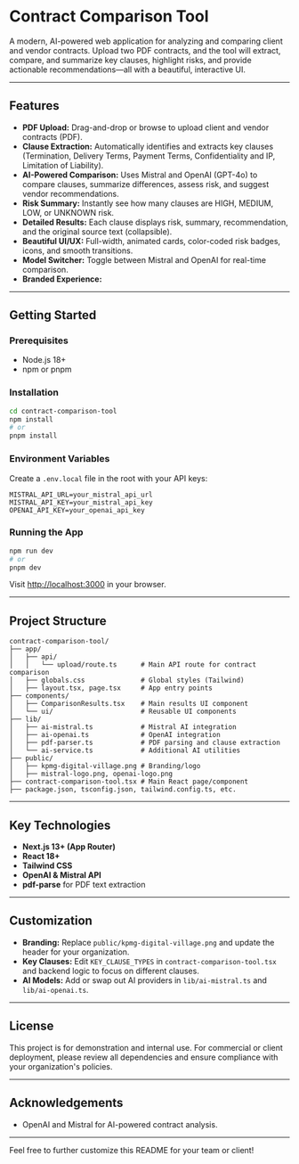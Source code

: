 # Contract Comparison Tool

A modern, AI-powered web application for analyzing and comparing client and vendor contracts. Upload two PDF contracts, and the tool will extract, compare, and summarize key clauses, highlight risks, and provide actionable recommendations—all with a beautiful, interactive UI.

<!--
![KPMG Digital Village Logo](public/kpmg-digital-village.png)
-->

---

## Features

- **PDF Upload:** Drag-and-drop or browse to upload client and vendor contracts (PDF).
- **Clause Extraction:** Automatically identifies and extracts key clauses (Termination, Delivery Terms, Payment Terms, Confidentiality and IP, Limitation of Liability).
- **AI-Powered Comparison:** Uses Mistral and OpenAI (GPT-4o) to compare clauses, summarize differences, assess risk, and suggest vendor recommendations.
- **Risk Summary:** Instantly see how many clauses are HIGH, MEDIUM, LOW, or UNKNOWN risk.
- **Detailed Results:** Each clause displays risk, summary, recommendation, and the original source text (collapsible).
- **Beautiful UI/UX:** Full-width, animated cards, color-coded risk badges, icons, and smooth transitions.
- **Model Switcher:** Toggle between Mistral and OpenAI for real-time comparison.
- **Branded Experience:** <!-- Includes KPMG Digital Village branding and a polished, client-ready interface. -->

---

## Getting Started

### Prerequisites

- Node.js 18+
- npm or pnpm

### Installation

```bash
cd contract-comparison-tool
npm install
# or
pnpm install
```

### Environment Variables

Create a `.env.local` file in the root with your API keys:

```
MISTRAL_API_URL=your_mistral_api_url
MISTRAL_API_KEY=your_mistral_api_key
OPENAI_API_KEY=your_openai_api_key
```

### Running the App

```bash
npm run dev
# or
pnpm dev
```

Visit [http://localhost:3000](http://localhost:3000) in your browser.

---

## Project Structure

```
contract-comparison-tool/
├── app/
│   ├── api/
│   │   └── upload/route.ts      # Main API route for contract comparison
│   ├── globals.css              # Global styles (Tailwind)
│   ├── layout.tsx, page.tsx     # App entry points
├── components/
│   ├── ComparisonResults.tsx    # Main results UI component
│   └── ui/                      # Reusable UI components
├── lib/
│   ├── ai-mistral.ts            # Mistral AI integration
│   ├── ai-openai.ts             # OpenAI integration
│   ├── pdf-parser.ts            # PDF parsing and clause extraction
│   └── ai-service.ts            # Additional AI utilities
├── public/
│   ├── kpmg-digital-village.png # Branding/logo
│   ├── mistral-logo.png, openai-logo.png
├── contract-comparison-tool.tsx # Main React page/component
├── package.json, tsconfig.json, tailwind.config.ts, etc.
```

---

## Key Technologies

- **Next.js 13+ (App Router)**
- **React 18+**
- **Tailwind CSS**
- **OpenAI & Mistral API**
- **pdf-parse** for PDF text extraction

---

## Customization

- **Branding:** Replace `public/kpmg-digital-village.png` and update the header for your organization.
- **Key Clauses:** Edit `KEY_CLAUSE_TYPES` in `contract-comparison-tool.tsx` and backend logic to focus on different clauses.
- **AI Models:** Add or swap out AI providers in `lib/ai-mistral.ts` and `lib/ai-openai.ts`.

---

## License

This project is for demonstration and internal use. For commercial or client deployment, please review all dependencies and ensure compliance with your organization's policies.

---

## Acknowledgements

<!--
- KPMG Digital Village for branding and design guidance.
-->
- OpenAI and Mistral for AI-powered contract analysis.

---

Feel free to further customize this README for your team or client! 